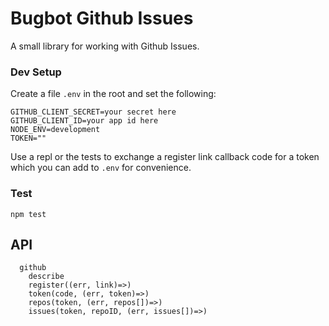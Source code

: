 # Bugbot Github Issues

A small library for working with Github Issues.

### Dev Setup

Create a file `.env` in the root and set the following:

```
GITHUB_CLIENT_SECRET=your secret here
GITHUB_CLIENT_ID=your app id here
NODE_ENV=development
TOKEN=""
```

Use a repl or the tests to exchange a register link callback code for a token which you can add to `.env` for convenience.

### Test

    npm test


## API

```
  github
    describe
    register((err, link)=>)
    token(code, (err, token)=>)
    repos(token, (err, repos[])=>)
    issues(token, repoID, (err, issues[])=>)
```
